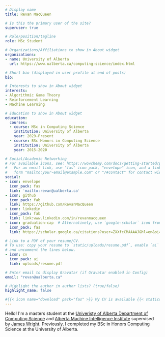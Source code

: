 ```yaml
---
# Display name
title: Revan MacQueen

# Is this the primary user of the site?
superuser: true

# Role/position/tagline
role: MSc Student 

# Organizations/Affiliations to show in About widget
organizations:
- name: University of Alberta
  url: https://www.ualberta.ca/computing-science/index.html

# Short bio (displayed in user profile at end of posts)
bio: 

# Interests to show in About widget
interests:
- Algorithmic Game Theory
- Reinforcement Learning
- Machine Learning

# Education to show in About widget
education:
  courses:
  - course: MSc in Computing Science
    institution: University of Alberta
    year: 2020-Present
  - course: BSc Honors in Computing Science
    institution: University of Alberta
    year: 2015-2020

# Social/Academic Networking
# For available icons, see: https://wowchemy.com/docs/getting-started/page-builder/#icons
#   For an email link, use "fas" icon pack, "envelope" icon, and a link in the
#   form "mailto:your-email@example.com" or "/#contact" for contact widget.
social:
- icon: envelope
  icon_pack: fas
  link: 'mailto:revan@ualberta.ca'
- icon: github
  icon_pack: fab
  link: https://github.com/RevanMacQueen
- icon: linkedin
  icon_pack: fab
  link: link:www.linkedin.com/in/revanmacqueen
- icon: graduation-cap  # Alternatively, use `google-scholar` icon from `ai` icon pack
  icon_pack: fas
  link: https://scholar.google.ca/citations?user=ZXXfcCMAAAAJ&hl=en&oi=ao

# Link to a PDF of your resume/CV.
# To use: copy your resume to `static/uploads/resume.pdf`, enable `ai` icons in `params.toml`, 
# and uncomment the lines below.
- icon: cv
  icon_pack: ai
  link: uploads/resume.pdf

# Enter email to display Gravatar (if Gravatar enabled in Config)
email: "revan@ualberta.ca"

# Highlight the author in author lists? (true/false)
highlight_name: false

#{{< icon name="download" pack="fas" >}} My CV is available {{< staticref "uploads/resume.pdf" "newtab" >}} here {{< /staticref >}}.
---
```


Hello! I'm a masters student at the [Univeristy of Alberta Department of Computing Science](https://www.ualberta.ca/computing-science/index.html) and [Alberta Machine Intelligence Institute](https://www.amii.ca/) supervised by [James Wright](https://jrwright.info/). Previously, I completed my BSc in Honors Computing Science at the University of Alberta. 

